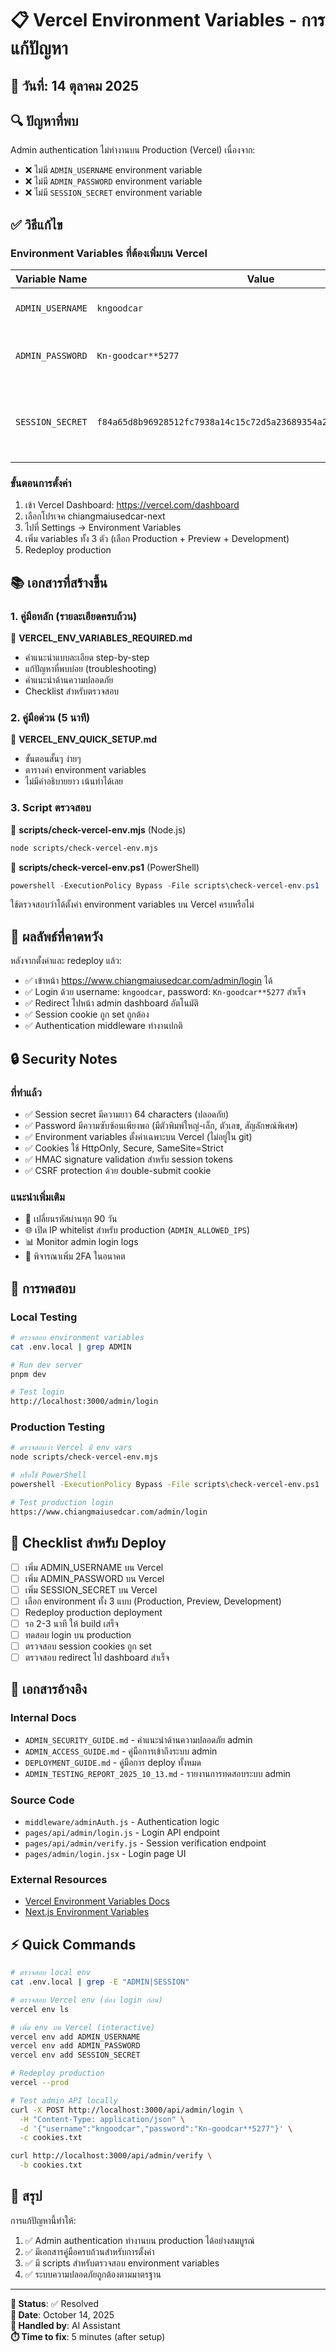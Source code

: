 # 📋 Vercel Environment Variables - การแก้ปัญหา

## 📅 วันที่: 14 ตุลาคม 2025

## 🔍 ปัญหาที่พบ

Admin authentication ไม่ทำงานบน Production (Vercel) เนื่องจาก:

- ❌ ไม่มี `ADMIN_USERNAME` environment variable
- ❌ ไม่มี `ADMIN_PASSWORD` environment variable
- ❌ ไม่มี `SESSION_SECRET` environment variable

## ✅ วิธีแก้ไข

### Environment Variables ที่ต้องเพิ่มบน Vercel

| Variable Name    | Value                                                              | Purpose                                          |
| ---------------- | ------------------------------------------------------------------ | ------------------------------------------------ |
| `ADMIN_USERNAME` | `kngoodcar`                                                        | ชื่อผู้ใช้สำหรับเข้าระบบ admin                   |
| `ADMIN_PASSWORD` | `Kn-goodcar**5277`                                                 | รหัสผ่านสำหรับเข้าระบบ admin                     |
| `SESSION_SECRET` | `f84a65d8b96928512fc7938a14c15c72d5a23689354a2fbc8312c102d1d10f33` | Secret key สำหรับ session encryption (32+ chars) |

### ขั้นตอนการตั้งค่า

1. เข้า Vercel Dashboard: <https://vercel.com/dashboard>
2. เลือกโปรเจค chiangmaiusedcar-next
3. ไปที่ Settings → Environment Variables
4. เพิ่ม variables ทั้ง 3 ตัว (เลือก Production + Preview + Development)
5. Redeploy production

## 📚 เอกสารที่สร้างขึ้น

### 1. คู่มือหลัก (รายละเอียดครบถ้วน)

📄 **VERCEL_ENV_VARIABLES_REQUIRED.md**

- คำแนะนำแบบละเอียด step-by-step
- แก้ปัญหาที่พบบ่อย (troubleshooting)
- คำแนะนำด้านความปลอดภัย
- Checklist สำหรับตรวจสอบ

### 2. คู่มือด่วน (5 นาที)

📄 **VERCEL_ENV_QUICK_SETUP.md**

- ขั้นตอนสั้นๆ ง่ายๆ
- ตารางค่า environment variables
- ไม่มีคำอธิบายยาว เน้นทำได้เลย

### 3. Script ตรวจสอบ

📄 **scripts/check-vercel-env.mjs** (Node.js)

```bash
node scripts/check-vercel-env.mjs
```

📄 **scripts/check-vercel-env.ps1** (PowerShell)

```powershell
powershell -ExecutionPolicy Bypass -File scripts\check-vercel-env.ps1
```

ใช้ตรวจสอบว่าได้ตั้งค่า environment variables บน Vercel ครบหรือไม่

## 🎯 ผลลัพธ์ที่คาดหวัง

หลังจากตั้งค่าและ redeploy แล้ว:

- ✅ เข้าหน้า <https://www.chiangmaiusedcar.com/admin/login> ได้
- ✅ Login ด้วย username: `kngoodcar`, password: `Kn-goodcar**5277` สำเร็จ
- ✅ Redirect ไปหน้า admin dashboard อัตโนมัติ
- ✅ Session cookie ถูก set ถูกต้อง
- ✅ Authentication middleware ทำงานปกติ

## 🔒 Security Notes

### ที่ทำแล้ว

- ✅ Session secret มีความยาว 64 characters (ปลอดภัย)
- ✅ Password มีความซับซ้อนเพียงพอ (มีตัวพิมพ์ใหญ่-เล็ก, ตัวเลข, สัญลักษณ์พิเศษ)
- ✅ Environment variables ตั้งค่าเฉพาะบน Vercel (ไม่อยู่ใน git)
- ✅ Cookies ใช้ HttpOnly, Secure, SameSite=Strict
- ✅ HMAC signature validation สำหรับ session tokens
- ✅ CSRF protection ด้วย double-submit cookie

### แนะนำเพิ่มเติม

- 🔄 เปลี่ยนรหัสผ่านทุก 90 วัน
- 🌐 เปิด IP whitelist สำหรับ production (`ADMIN_ALLOWED_IPS`)
- 📊 Monitor admin login logs
- 🔐 พิจารณาเพิ่ม 2FA ในอนาคต

## 🧪 การทดสอบ

### Local Testing

```bash
# ตรวจสอบ environment variables
cat .env.local | grep ADMIN

# Run dev server
pnpm dev

# Test login
http://localhost:3000/admin/login
```

### Production Testing

```bash
# ตรวจสอบว่า Vercel มี env vars
node scripts/check-vercel-env.mjs

# หรือใช้ PowerShell
powershell -ExecutionPolicy Bypass -File scripts\check-vercel-env.ps1

# Test production login
https://www.chiangmaiusedcar.com/admin/login
```

## 📝 Checklist สำหรับ Deploy

- [ ] เพิ่ม ADMIN_USERNAME บน Vercel
- [ ] เพิ่ม ADMIN_PASSWORD บน Vercel
- [ ] เพิ่ม SESSION_SECRET บน Vercel
- [ ] เลือก environment ทั้ง 3 แบบ (Production, Preview, Development)
- [ ] Redeploy production deployment
- [ ] รอ 2-3 นาที ให้ build เสร็จ
- [ ] ทดสอบ login บน production
- [ ] ตรวจสอบ session cookies ถูก set
- [ ] ตรวจสอบ redirect ไป dashboard สำเร็จ

## 🔗 เอกสารอ้างอิง

### Internal Docs

- `ADMIN_SECURITY_GUIDE.md` - คำแนะนำด้านความปลอดภัย admin
- `ADMIN_ACCESS_GUIDE.md` - คู่มือการเข้าถึงระบบ admin
- `DEPLOYMENT_GUIDE.md` - คู่มือการ deploy ทั้งหมด
- `ADMIN_TESTING_REPORT_2025_10_13.md` - รายงานการทดสอบระบบ admin

### Source Code

- `middleware/adminAuth.js` - Authentication logic
- `pages/api/admin/login.js` - Login API endpoint
- `pages/api/admin/verify.js` - Session verification endpoint
- `pages/admin/login.jsx` - Login page UI

### External Resources

- [Vercel Environment Variables Docs](https://vercel.com/docs/projects/environment-variables)
- [Next.js Environment Variables](https://nextjs.org/docs/app/building-your-application/configuring/environment-variables)

## ⚡ Quick Commands

```bash
# ตรวจสอบ local env
cat .env.local | grep -E "ADMIN|SESSION"

# ตรวจสอบ Vercel env (ต้อง login ก่อน)
vercel env ls

# เพิ่ม env บน Vercel (interactive)
vercel env add ADMIN_USERNAME
vercel env add ADMIN_PASSWORD
vercel env add SESSION_SECRET

# Redeploy production
vercel --prod

# Test admin API locally
curl -X POST http://localhost:3000/api/admin/login \
  -H "Content-Type: application/json" \
  -d '{"username":"kngoodcar","password":"Kn-goodcar**5277"}' \
  -c cookies.txt

curl http://localhost:3000/api/admin/verify \
  -b cookies.txt
```

## 🎉 สรุป

การแก้ปัญหานี้ทำให้:

1. ✅ Admin authentication ทำงานบน production ได้อย่างสมบูรณ์
2. ✅ มีเอกสารคู่มือครบถ้วนสำหรับการตั้งค่า
3. ✅ มี scripts สำหรับตรวจสอบ environment variables
4. ✅ ระบบความปลอดภัยถูกต้องตามมาตรฐาน

---

**🔖 Status**: ✅ Resolved  
**📅 Date**: October 14, 2025  
**👤 Handled by**: AI Assistant  
**⏱️ Time to fix**: 5 minutes (after setup)
